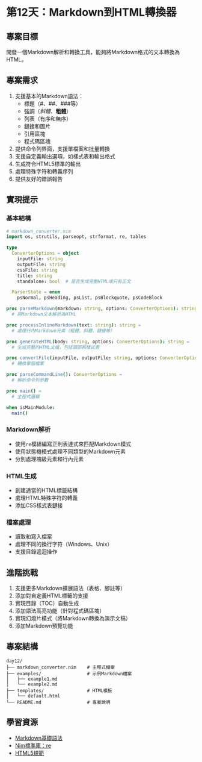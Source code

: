 # 第12天：Markdown到HTML轉換器

## 專案目標

開發一個Markdown解析和轉換工具，能夠將Markdown格式的文本轉換為HTML。

## 專案需求

1. 支援基本的Markdown語法：
   - 標題（#、##、###等）
   - 強調（*斜體*、**粗體**）
   - 列表（有序和無序）
   - 鏈接和圖片
   - 引用區塊
   - 程式碼區塊
2. 提供命令列界面，支援單檔案和批量轉換
3. 支援自定義輸出選項，如樣式表和輸出格式
4. 生成符合HTML5標準的輸出
5. 處理特殊字符和轉義序列
6. 提供友好的錯誤報告

## 實現提示

### 基本結構
```nim
# markdown_converter.nim
import os, strutils, parseopt, strformat, re, tables

type
  ConverterOptions = object
    inputFile: string
    outputFile: string
    cssFile: string
    title: string
    standalone: bool  # 是否生成完整HTML或只有正文

  ParserState = enum
    psNormal, psHeading, psList, psBlockquote, psCodeBlock

proc parseMarkdown(markdown: string, options: ConverterOptions): string =
  # 將Markdown文本解析為HTML

proc processInlineMarkdown(text: string): string =
  # 處理行內Markdown元素（粗體、斜體、鏈接等）

proc generateHTML(body: string, options: ConverterOptions): string =
  # 生成完整的HTML文檔，包括頭部和樣式表

proc convertFile(inputFile, outputFile: string, options: ConverterOptions) =
  # 轉換單個檔案

proc parseCommandLine(): ConverterOptions =
  # 解析命令列參數

proc main() =
  # 主程式邏輯

when isMainModule:
  main()
```

### Markdown解析
- 使用`re`模組編寫正則表達式來匹配Markdown模式
- 使用狀態機模式處理不同類型的Markdown元素
- 分別處理塊級元素和行內元素

### HTML生成
- 創建適當的HTML標籤結構
- 處理HTML特殊字符的轉義
- 添加CSS樣式表鏈接

### 檔案處理
- 讀取和寫入檔案
- 處理不同的換行字符（Windows、Unix）
- 支援目錄遞迴操作

## 進階挑戰

1. 支援更多Markdown擴展語法（表格、腳註等）
2. 添加對自定義HTML標籤的支援
3. 實現目錄（TOC）自動生成
4. 添加語法高亮功能（針對程式碼區塊）
5. 實現幻燈片模式（將Markdown轉換為演示文稿）
6. 添加Markdown預覽功能

## 專案結構

```
day12/
├── markdown_converter.nim    # 主程式檔案
├── examples/                 # 示例Markdown檔案
│   ├── example1.md
│   └── example2.md
├── templates/                # HTML模板
│   └── default.html
└── README.md                 # 專案說明
```

## 學習資源

- [Markdown基礎語法](https://www.markdownguide.org/basic-syntax/)
- [Nim標準庫：re](https://nim-lang.org/docs/re.html)
- [HTML5規範](https://developer.mozilla.org/zh-TW/docs/Web/Guide/HTML/HTML5)
